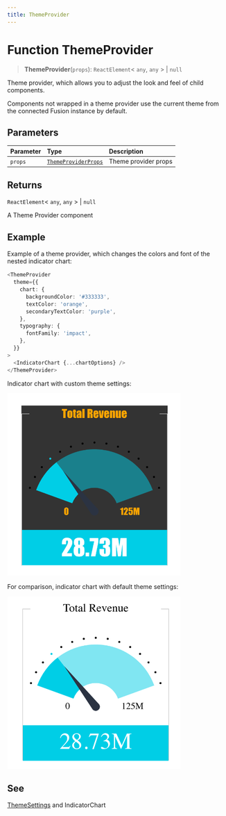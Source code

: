 ```yaml
---
title: ThemeProvider
---
```


# Function ThemeProvider

> **ThemeProvider**(`props`): `ReactElement`\< `any`, `any` \> \| `null`

Theme provider, which allows you to adjust the look and feel of child components.

Components not wrapped in a theme provider use the current theme from the connected Fusion instance by default.

## Parameters

| Parameter | Type | Description |
| :------ | :------ | :------ |
| `props` | [`ThemeProviderProps`](../type-aliases/type-alias.ThemeProviderProps.md) | Theme provider props |

## Returns

`ReactElement`\< `any`, `any` \> \| `null`

A Theme Provider component

## Example

Example of a theme provider, which changes the colors and font of the nested indicator chart:
```ts
<ThemeProvider
  theme={{
    chart: {
      backgroundColor: '#333333',
      textColor: 'orange',
      secondaryTextColor: 'purple',
    },
    typography: {
      fontFamily: 'impact',
    },
  }}
>
  <IndicatorChart {...chartOptions} />
</ThemeProvider>
```

Indicator chart with custom theme settings:

<img src="../../../img/indicator-chart-example-2.png" width="400px" />

For comparison, indicator chart with default theme settings:

<img src="../../../img/indicator-chart-example-1.png" width="400px" />

## See

[ThemeSettings](../interfaces/interface.ThemeSettings.md) and IndicatorChart
